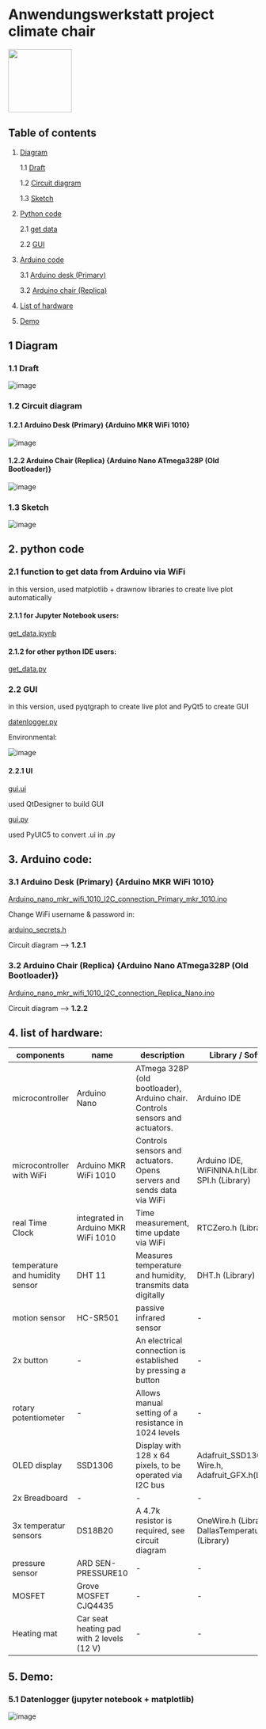 # Anwendungswerkstatt project climate chair 
<img src="https://github.com/hqrrr/arduino_project_anwendungswerkstatt/blob/main/Python/icon/logo_free.png?raw=true" width="128">



## Table of contents
1. [Diagram](#diagram)
    
    1.1 [Draft](#draft)
   
    1.2 [Circuit diagram](#circuit-diagram)

    1.3 [Sketch](#sketch)

2. [Python code](#python-code)

    2.1 [get data](#get-data)

    2.2 [GUI](#gui)

3. [Arduino code](#arduino-code)

    3.1 [Arduino desk (Primary)](#primary)

    3.2 [Arduino chair (Replica)](#replica)
   
4. [List of hardware](#hardware)

5. [Demo](#demo)

## 1 Diagram <a name="diagram"></a>

### 1.1 Draft <a name="draft"></a>

![image](pictures/draft.png)

### 1.2 Circuit diagram <a name="circuit-diagram"></a>

#### 1.2.1 Arduino Desk (Primary) {Arduino MKR WiFi 1010}

![image](pictures/arduino_desk.png)

#### 1.2.2 Arduino Chair (Replica) {Arduino Nano ATmega328P (Old Bootloader)}

![image](pictures/arduino_chair.png)

### 1.3 Sketch <a name="sketch"></a>

![image](pictures/sketch_20012021.png)

## 2. python code <a name="python-code"></a>

### 2.1 function to get data from Arduino via WiFi <a name="get-data"></a>

in this version, used matplotlib + drawnow libraries to create 
live plot automatically

#### 2.1.1 for Jupyter Notebook users:
[get_data.ipynb](/Python/get_data.ipynb)

#### 2.1.2 for other python IDE users:
[get_data.py](/Python/get_data.py)

### 2.2 GUI <a name="gui"></a>

in this version, used pyqtgraph to create live plot and PyQt5 to create
GUI

[datenlogger.py](/Python/datenlogger.py)

Environmental:

![image](/pictures/Pycharm_environmental_GUI.png)

#### 2.2.1 UI

[gui.ui](/Python/gui.ui)

used QtDesigner to build GUI

[gui.py](/Python/gui.py)

used PyUIC5 to convert .ui in .py

## 3. Arduino code: <a name="arduino-code"></a>

### 3.1 Arduino Desk (Primary) {Arduino MKR WiFi 1010} <a name="primary"></a>

[Arduino_nano_mkr_wifi_1010_I2C_connection_Primary_mkr_1010.ino](/Arduino/Arduino_nano_mkr_wifi_1010_I2C_connection_Master_mkr_1010/Arduino_nano_mkr_wifi_1010_I2C_connection_Master_mkr_1010.ino)

Change WiFi username & password in:

[arduino_secrets.h](/Arduino/Arduino_nano_mkr_wifi_1010_I2C_connection_Master_mkr_1010/arduino_secrets.h)

Circuit diagram --> **1.2.1**

### 3.2 Arduino Chair (Replica) {Arduino Nano ATmega328P (Old Bootloader)} <a name="replica"></a>

[Arduino_nano_mkr_wifi_1010_I2C_connection_Replica_Nano.ino](/Arduino/Arduino_nano_mkr_wifi_1010_I2C_connection_Slave_Nano/Arduino_nano_mkr_wifi_1010_I2C_connection_Slave_Nano.ino)

Circuit diagram --> **1.2.2**

## 4. list of hardware: <a name="hardware"></a>

| components      | name | description | Library / Software |
| ----------- | ----------- | ----------- | ----------- |
| microcontroller | Arduino Nano | ATmega 328P (old bootloader), Arduino chair. Controls sensors and actuators. | Arduino IDE |
| microcontroller with WiFi | Arduino MKR WiFi 1010 | Controls sensors and actuators. Opens servers and sends data via WiFi | Arduino IDE, WiFiNINA.h(Library), SPI.h (Library)  |
| real Time Clock | integrated in Arduino MKR WiFi 1010 | Time measurement, time update via WiFi | RTCZero.h (Library) |
| temperature and humidity sensor | DHT 11 | Measures temperature and humidity, transmits data digitally | DHT.h (Library) |
| motion sensor | HC-SR501 | passive infrared sensor | - |
| 2x button | - | An electrical connection is established by pressing a button | - |
| rotary potentiometer | - | Allows manual setting of a resistance in 1024 levels | - |
| OLED display  | SSD1306  | Display with 128 x 64 pixels, to be operated via I2C bus | Adafruit_SSD1306.h, Wire.h, Adafruit_GFX.h(Libraries)  |
| 2x Breadboard | - | - | - |
| 3x temperatur sensors | DS18B20 | A 4.7k resistor is required, see circuit diagram | OneWire.h (Library), DallasTemperature.h (Library) |
| pressure sensor | ARD SEN-PRESSURE10 | - | - |
| MOSFET | Grove MOSFET CJQ4435 | - | - |
| Heating mat | Car seat heating pad with 2 levels (12 V) | - | - |

## 5. Demo: <a name="demo"></a>
### 5.1 Datenlogger (jupyter notebook + matplotlib)
![image](pictures/plot_demo.gif)
